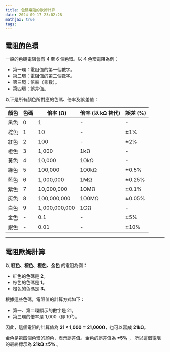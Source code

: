 ```yaml
---
title: 色碼電阻的歐姆計算
date: 2024-09-17 23:02:28
mathjax: true
tags:
---
```


## 電阻的色環

一般的色碼電阻會有 4 至 6 個色環。以 4 色環電阻為例：
 - 第一環：電阻值的第一個數字。
 - 第二環：電阻值的第二個數字。
 - 第三環：倍率（乘數）。
 - 第四環：誤差值。

以下是所有顏色所對應的色碼、倍率及誤差值：

| 顏色  | 色碼 | 倍率 (Ω)    | 倍率 (以 kΩ 替代) | 誤差 (%)   |
|-------|------|-------------|------------------|------------|
| 黑色  | 0    | 1           | -                | -          |
| 棕色  | 1    | 10          | -                | ±1%        |
| 紅色  | 2    | 100         | -                | ±2%        |
| 橙色  | 3    | 1,000       | 1kΩ              | -          |
| 黃色  | 4    | 10,000      | 10kΩ             | -          |
| 綠色  | 5    | 100,000     | 100kΩ            | ±0.5%      |
| 藍色  | 6    | 1,000,000   | 1MΩ              | ±0.25%     |
| 紫色  | 7    | 10,000,000  | 10MΩ             | ±0.1%      |
| 灰色  | 8    | 100,000,000 | 100MΩ            | ±0.05%     |
| 白色  | 9    | 1,000,000,000 | 1GΩ            | -          |
| 金色  | -    | 0.1         | -                | ±5%        |
| 銀色  | -    | 0.01        | -                | ±10%       |


---

## 電阻歐姆計算

以 **紅色、棕色、橙色、金色** 的電阻為例：
- 紅色的色碼是 **2**。
- 棕色的色碼是 **1**。
- 橙色的色碼是 **3**。

根據這些色碼，電阻值的計算方式如下：
- 第一、第二環顯示的數字是 21。
- 第三環的倍率是 1,000（即 10³）。

因此，這個電阻的計算值為 **21 × 1,000 = 21,000Ω**，也可以寫成 **21kΩ**。

金色是第四個色環的顏色，表示誤差值。金色的誤差值為 **±5%** ，
所以這個電阻的最終標示為 **21kΩ ±5%** 。
